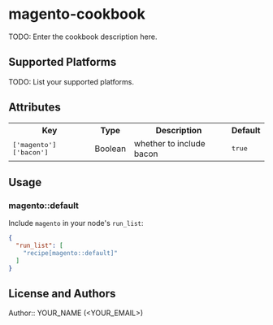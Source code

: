 # magento-cookbook

TODO: Enter the cookbook description here.

## Supported Platforms

TODO: List your supported platforms.

## Attributes

<table>
  <tr>
    <th>Key</th>
    <th>Type</th>
    <th>Description</th>
    <th>Default</th>
  </tr>
  <tr>
    <td><tt>['magento']['bacon']</tt></td>
    <td>Boolean</td>
    <td>whether to include bacon</td>
    <td><tt>true</tt></td>
  </tr>
</table>

## Usage

### magento::default

Include `magento` in your node's `run_list`:

```json
{
  "run_list": [
    "recipe[magento::default]"
  ]
}
```

## License and Authors

Author:: YOUR_NAME (<YOUR_EMAIL>)
